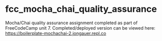 # fcc_mocha_chai_quality_assurance
Mocha/Chai quality assurance assignment completed as part of FreeCodeCamp unit 7. Completed/deployed version can be viewed here: https://boilerplate-mochachai-2.jongauer.repl.co
